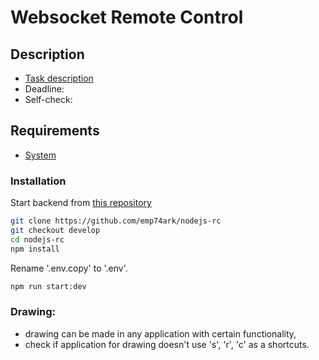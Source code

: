 # Websocket Remote Control

## Description

- [Task description](https://github.com/AlreadyBored/nodejs-assignments/blob/main/assignments/remote-control/assignment.md)
- Deadline:
- Self-check:

## Requirements

- [System](https://nutjs.dev/tutorials/first_steps)

### Installation

Start backend from [this repository](https://github.com/rolling-scopes-school/remote-control)

```bash
git clone https://github.com/emp74ark/nodejs-rc
git checkout develop
cd nodejs-rc
npm install
```

Rename '.env.copy' to '.env'.

```bash
npm run start:dev
```

### Drawing:

- drawing can be made in any application with certain functionality,
- check if application for drawing doesn't use 's', 'r', 'c' as a shortcuts.
